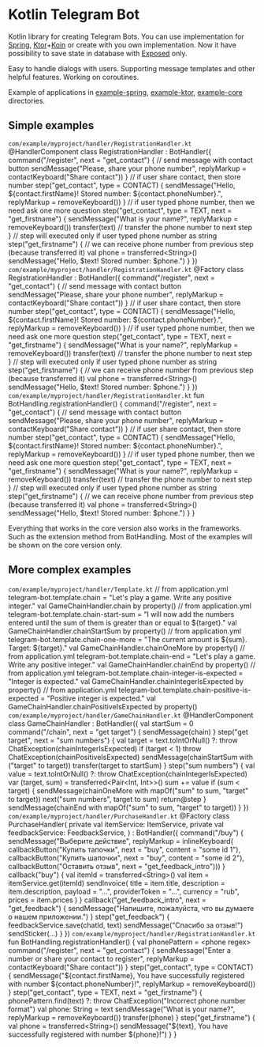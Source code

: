 # Kotlin Telegram Bot

Kotlin library for creating Telegram Bots. You can use implementation for [Spring](https://spring.io/), [Ktor](https://ktor.io/)+[Koin](https://insert-koin.io/) or create with you own implementation.
Now it have possibility to save state in database with [Exposed](https://github.com/JetBrains/Exposed) only.

Easy to handle dialogs with users.
Supporting message templates and other helpful features.
Working on coroutines.

Example of applications in [example-spring](https://github.com/DEHuckaKpyT/telegram-bot/tree/master/example-spring), [example-ktor](https://github.com/DEHuckaKpyT/telegram-bot/tree/master/example-ktor), [example-core](https://github.com/DEHuckaKpyT/telegram-bot/tree/master/example-core) directories. 

## Simple examples

<tabs id="simple-example" group="telegram-bot-code">
    <tab title="Spring" group-key="spring">
        <code>com/example/myproject/handler/RegistrationHandler.kt</code>
        <code-block lang="kotlin">
            @HandlerComponent
            class RegistrationHandler : BotHandler({
                command("/register", next = "get_contact") {
                    // send message with contact button
                    sendMessage("Please, share your phone number", replyMarkup = contactKeyboard("Share contact"))
                }
                // if user share contact, then store number
                step("get_contact", type = CONTACT) {
                    sendMessage("Hello, ${contact.firstName}! Stored number: ${contact.phoneNumber}.", replyMarkup = removeKeyboard())
                }
                // if user typed phone number, then we need ask one more question
                step("get_contact", type = TEXT, next = "get_firstname") {
                    sendMessage("What is your name?", replyMarkup = removeKeyboard())
                    transfer(text) // transfer the phone number to next step
                }
                // step will executed only if user typed phone number as string
                step("get_firstname") {
                    // we can receive phone number from previous step (because transferred it)
                    val phone = transferred&lt;String&gt;()
                    sendMessage("Hello, $text! Stored number: $phone.")
                }
            })
        </code-block>
    </tab>
    <tab title="Ktor + Koin" group-key="ktor">
        <code>com/example/myproject/handler/RegistrationHandler.kt</code>
        <code-block lang="kotlin">
            @Factory
            class RegistrationHandler : BotHandler({
                command("/register", next = "get_contact") {
                    // send message with contact button
                    sendMessage("Please, share your phone number", replyMarkup = contactKeyboard("Share contact"))
                }
                // if user share contact, then store number
                step("get_contact", type = CONTACT) {
                    sendMessage("Hello, ${contact.firstName}! Stored number: ${contact.phoneNumber}.", replyMarkup = removeKeyboard())
                }
                // if user typed phone number, then we need ask one more question
                step("get_contact", type = TEXT, next = "get_firstname") {
                    sendMessage("What is your name?", replyMarkup = removeKeyboard())
                    transfer(text) // transfer the phone number to next step
                }
                // step will executed only if user typed phone number as string
                step("get_firstname") {
                    // we can receive phone number from previous step (because transferred it)
                    val phone = transferred&lt;String&gt;()
                    sendMessage("Hello, $text! Stored number: $phone.")
                }
            })
        </code-block>
    </tab>
    <tab title="Core" group-key="core">
        <code>com/example/myproject/handler/RegistrationHandler.kt</code>
        <code-block lang="kotlin">
            fun BotHandling.registrationHandler() {
                command("/register", next = "get_contact") {
                    // send message with contact button
                    sendMessage("Please, share your phone number", replyMarkup = contactKeyboard("Share contact"))
                }
                // if user share contact, then store number
                step("get_contact", type = CONTACT) {
                    sendMessage("Hello, ${contact.firstName}! Stored number: ${contact.phoneNumber}.", replyMarkup = removeKeyboard())
                }
                // if user typed phone number, then we need ask one more question
                step("get_contact", type = TEXT, next = "get_firstname") {
                    sendMessage("What is your name?", replyMarkup = removeKeyboard())
                    transfer(text) // transfer the phone number to next step
                }
                // step will executed only if user typed phone number as string
                step("get_firstname") {
                    // we can receive phone number from previous step (because transferred it)
                    val phone = transferred&lt;String&gt;()
                    sendMessage("Hello, $text! Stored number: $phone.")
                }
            }
        </code-block>
    </tab>
</tabs>

<note>Everything that works in the core version also works in the frameworks.
Such as the extension method from BotHandling. 
Most of the examples will be shown on the core version only.</note>

## More complex examples

<tabs id="complex-example" group="telegram-bot-code">
    <tab title="Spring" group-key="spring">
        <code>com/example/myproject/handler/Template.kt</code>
        <code-block lang="kotlin">
            // from application.yml telegram-bot.template.chain = "Let's play a game. Write any positive integer."
            val GameChainHandler.chain by property()
            // from application.yml telegram-bot.template.chain-start-sum = "I will now add the numbers entered until the sum of them is greater than or equal to ${target}."
            val GameChainHandler.chainStartSum by property()
            // from application.yml telegram-bot.template.chain-one-more = "The current amount is ${sum}. Target: ${target}."
            val GameChainHandler.chainOneMore by property() 
            // from application.yml telegram-bot.template.chain-end = "Let's play a game. Write any positive integer."
            val GameChainHandler.chainEnd by property() 
            // from application.yml telegram-bot.template.chain-integer-is-expected = "Integer is expected."
            val GameChainHandler.chainIntegerIsExpected by property() 
            // from application.yml telegram-bot.template.chain-positive-is-expected = "Positive integer is expected."
            val GameChainHandler.chainPositiveIsExpected by property() 
        </code-block>
        <code>com/example/myproject/handler/GameChainHandler.kt</code>
        <code-block lang="kotlin">
            @HandlerComponent
            class GameChainHandler : BotHandler({
                val startSum = 0
                command("/chain", next = "get target") {
                    sendMessage(chain)
                }
                step("get target", next = "sum numbers") {
                    val target = text.toIntOrNull() ?: throw ChatException(chainIntegerIsExpected)
                    if (target &lt; 1) throw ChatException(chainPositiveIsExpected)
                    sendMessage(chainStartSum with ("target" to target))
                    transfer(target to startSum)
                }
                step("sum numbers") {
                    val value = text.toIntOrNull() ?: throw ChatException(chainIntegerIsExpected)
                    var (target, sum) = transferred&lt;Pair&lt;Int, Int&gt;&gt;()
                    sum += value
                    if (sum &lt; target) {
                        sendMessage(chainOneMore with mapOf("sum" to sum, "target" to target))
                        next("sum numbers", target to sum)
                        return@step
                    }
                    sendMessage(chainEnd with mapOf("sum" to sum, "target" to target))
                }
            })
        </code-block>
    </tab>
    <tab title="Ktor + Koin" group-key="ktor">
        <code>com/example/myproject/handler/PurchaseHandler.kt</code>
        <code-block lang="kotlin">
            @Factory
            class PurchaseHandler(
                private val itemService: ItemService,
                private val feedbackService: FeedbackService,
            ) : BotHandler({
                command("/buy") {
                    sendMessage("Выберите действие", replyMarkup = inlineKeyboard(
                        callbackButton("Купить тапочки", next = "buy", content = "some id 1"),
                        callbackButton("Купить шапочки", next = "buy", content = "some id 2"),
                        callbackButton("Оставить отзыв", next = "get_feedback_intro")))
                }
                callback("buy") {
                    val itemId = transferred&lt;String&gt;()
                    val item = itemService.get(itemId)
                    sendInvoice(
                        title = item.title,
                        description = item.description,
                        payload = "...",
                        providerToken = "...",
                        currency = "rub",
                        prices = item.prices
                    )
                }
                callback("get_feedback_intro", next = "get_feedback") {
                    sendMessage("Напишите, пожалуйста, что вы думаете о нашем приложении.")
                }
                step("get_feedback") {
                    feedbackService.save(chatId, text)
                    sendMessage("Спасибо за отзыв!")
                    sendSticker(...)
                }
            })
        </code-block>
    </tab>
    <tab title="Core" group-key="core">
        <code>com/example/myproject/handler/RegistrationHandler.kt</code>
        <code-block lang="kotlin">
            fun BotHandling.registrationHandler() {
                val phonePattern = &lt;phone regex&gt;
                command("/register", next = "get_contact") {
                    sendMessage("Enter a number or share your contact to register", 
                        replyMarkup = contactKeyboard("Share contact"))
                }
                step("get_contact", type = CONTACT) {
                    sendMessage("${contact.firstName}, You have successfully registered with number ${contact.phoneNumber}!", 
                        replyMarkup = removeKeyboard())
                }
                step("get_contact", type = TEXT, next = "get_firstname") {
                    phonePattern.find(text) ?: throw ChatException("Incorrect phone number format")
                    val phone: String = text
                    sendMessage("What is your name?", replyMarkup = removeKeyboard())
                    transfer(phone)
                }
                step("get_firstname") {
                    val phone = transferred&lt;String&gt;()
                    sendMessage("${text}, You have successfully registered with number ${phone}!")
                }
            }
        </code-block>
    </tab>
</tabs>